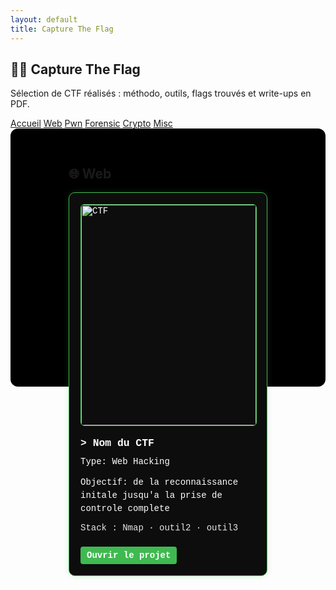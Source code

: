 ```yaml
---
layout: default
title: Capture The Flag
---
```


<!-- CTF – page dédiée (placer ce fichier dans /projects/ctf/index.md) -->
<meta name="viewport" content="width=device-width, initial-scale=1" />
<link rel="stylesheet" href="/assets/css/custom.css">

<section class="terminal-hero">
  <h1 class="hero-title">🏴‍☠️ Capture The Flag</h1>
  <p class="hero-sub">Sélection de CTF réalisés : méthodo, outils, flags trouvés et write-ups en PDF.</p>
  <nav class="hero-nav">
    <a href="/">Accueil</a>
    <a href="#web">Web</a>
    <a href="#pwn">Pwn</a>
    <a href="#forensic">Forensic</a>
    <a href="#crypto">Crypto</a>
    <a href="#misc">Misc</a>
  </nav>
</section>

<div class="projects-row" style="display:flex; flex-wrap:wrap; justify-content:center; gap:20px; background-color:#000; padding:30px; border-radius:12px;">

<!-- ===== WEB ===== -->
<section class="terminal-section" id="web">
<h2>🌐 Web</h2>
<div class="projects-card">


  <!-- CARTE 1 -->
  <div style="flex:1 1 300px; min-width:220px; max-width:280px; background-color:#0d0d0d; border:1px solid #3fb950; border-radius:10px; padding:18px; color:#ffffff; font-family:'Courier New', monospace; box-shadow:0 0 10px rgba(63,185,80,0.2); text-align:left;">
    <img src="assets/ctf/web-1.png" alt="CTF" style="width:100%; border-radius:6px; margin-bottom:12px; border:1px solid #3fb950;">
    <h3 style="margin:6px 0 10px; color:#ffffff;">> Nom du CTF </h3>
    <p style="margin:0 0 12px; line-height:1.5;">Type: Web Hacking</p>
    <p style="margin:0 0 12px; line-height:1.5;">Objectif: de la reconnaissance initale jusqu'a la prise de controle complete</p>
    <p style="margin:0 0 12px; font-size:14px; opacity:.9;">Stack : Nmap · outil2 · outil3</p>
    <a href="projects/secu-PME/" style="display:inline-block; margin-top:10px; padding:6px 10px; background-color:#3fb950; color:#ffffff; text-decoration:none; border-radius:4px; font-weight:bold;">Ouvrir le projet</a>
  </div>

</div>
</section>


<!--
Dossiers attendus :
- /projects/ctf/index.md    ← cette page
- /assets/ctf/*.png         ← images d’illustration
- /assets/reports/*.pdf     ← vos rapports PDF (liens des boutons)
-->
